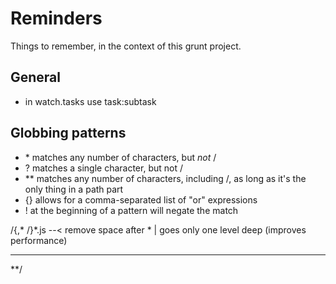 # Reminders

Things to remember, in the context of this grunt project.

## General

* in watch.tasks use task:subtask

## Globbing patterns

* \* matches any number of characters, but *not* /
* ? matches a single character, but not /
* \*\* matches any number of characters, including /, as long as it's the only thing in a path part
* {} allows for a comma-separated list of "or" expressions
* ! at the beginning of a pattern will negate the match


/{,* /}*.js --< remove space after * | goes only one level deep (improves performance) 
************************************************************************
**/
